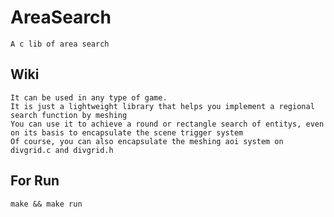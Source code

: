 AreaSearch
==========
    A c lib of area search   
Wiki
-----
    It can be used in any type of game.
    It is just a lightweight library that helps you implement a regional search function by meshing
    You can use it to achieve a round or rectangle search of entitys, even on its basis to encapsulate the scene trigger system
    Of course, you can also encapsulate the meshing aoi system on divgrid.c and divgrid.h
For Run
-----
    make && make run